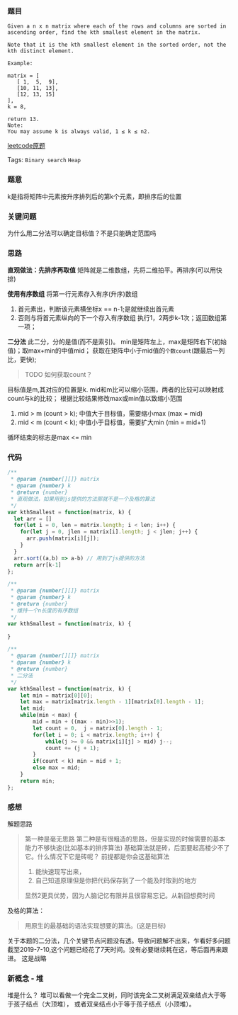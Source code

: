 ### 题目
```
Given a n x n matrix where each of the rows and columns are sorted in ascending order, find the kth smallest element in the matrix.

Note that it is the kth smallest element in the sorted order, not the kth distinct element.

Example:

matrix = [
   [ 1,  5,  9],
   [10, 11, 13],
   [12, 13, 15]
],
k = 8,

return 13.
Note: 
You may assume k is always valid, 1 ≤ k ≤ n2.
```
[leetcode原题](https://leetcode.com/problems/kth-smallest-element-in-a-sorted-matrix/)

Tags: `Binary search` `Heap`

### 题意
k是指将矩阵中元素按升序排列后的第k个元素，即排序后的位置

### 关键问题
为什么用二分法可以确定目标值？不是只能确定范围吗

### 思路
**直观做法：先排序再取值**
矩阵就是二维数组，先将二维拍平。再排序(可以用快排)

**使用有序数组**
将第一行元素存入有序(升序)数组
1. 首元素出，判断该元素横坐标x == n-1;是就继续出首元素
2. 否则与将首元素纵向的下一个存入有序数组
执行1，2两步k-1次；返回数组第一项；

**二分法**
此二分，分的是值(而不是索引)。
min是矩阵左上，max是矩阵右下(初始值)；取max+min的中值mid；
获取在矩阵中小于mid值的`个数count`(跟最后一列比，更快);
> TODO 如何获取count？

目标值是m,其对应的位置是k. mid和m比可以缩小范围，两者的比较可以映射成count与k的比较；
根据比较结果修改max或min值以致缩小范围
1. mid > m (count > k); 中值大于目标值，需要缩小max (max = mid)
2. mid < m (count < k); 中值小于目标值，需要扩大min (min = mid+1)

循环结束的标志是max <= min

### 代码
```js
/**
 * @param {number[][]} matrix
 * @param {number} k
 * @return {number}
 * 直观做法，如果用到js提供的方法那就不是一个及格的算法
 */
var kthSmallest = function(matrix, k) {
  let arr = []
  for(let i = 0, len = matrix.length; i < len; i++) {
    for(let j = 0, jlen = matrix[i].length; j < jlen; j++) {
      arr.push(matrix[i][j]);
    }
  }
  arr.sort((a,b) => a-b) // 用到了js提供的方法
  return arr[k-1]
};

/**
 * @param {number[][]} matrix
 * @param {number} k
 * @return {number}
 * 维持一个n长度的有序数组
 */
var kthSmallest = function(matrix, k) {

}

/**
 * @param {number[][]} matrix
 * @param {number} k
 * @return {number}
 * 二分法
 */
var kthSmallest = function(matrix, k) {
    let min = matrix[0][0];
    let max = matrix[matrix.length - 1][matrix[0].length - 1];
    let mid;
    while(min < max) {
        mid = min + ((max - min)>>1);
        let count = 0,  j = matrix[0].length - 1;
        for(let i = 0; i < matrix.length; i++) {
            while(j >= 0 && matrix[i][j] > mid) j--;
            count += (j + 1);
        }
        if(count < k) min = mid + 1;
        else max = mid;
    }
    return min;
};
```

### 感想
解题思路
> 第一种是毫无思路
> 第二种是有很粗造的思路，但是实现的时候需要的基本能力不够快速(比如基本的排序算法)
> 基础算法就是砖，后面要起高楼少不了它。什么情况下它是砖呢？
> 前提都是你会这基础算法
>   1. 能快速现写出来，
>   2. 自己知道原理但是你把代码保存到了一个能及时取到的地方
>
> 显然2更具优势，因为人脑记忆有限并且很容易忘记。从新回想费时间

及格的算法：
> 用原生的最基础的语法实现想要的算法。(这是目标)

关于本题的二分法，几个关键节点问题没有透。导致问题解不出来，乍看好多问题
截至2019-7-10,这个问题已经花了7天时间。没有必要继续耗在这，等后面再来跟进。
这是战略

### 新概念 - 堆
堆是什么？
堆可以看做一个完全二叉树，同时该完全二叉树满足双亲结点大于等于孩子结点（大顶堆），
或者双亲结点小于等于孩子结点（小顶堆）。

[^1]: 最大堆;大根堆，又称最大堆（大顶堆）
是堆的两种形式之一。根结点（亦称为堆顶）的关键字是堆里所有结点关键字中最大者。
大根堆要求根节点的关键字既大于或等于左子树的关键字值，又大于或等于右子树的关键字值。
